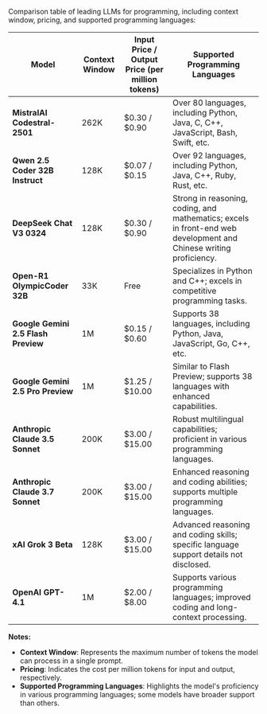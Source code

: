 Comparison table of leading LLMs for programming, including context window, pricing, and supported programming languages:

| Model                                 | Context Window | Input Price / Output Price (per million tokens) | Supported Programming Languages                                                                                                                                                                                                                                             |
|---------------------------------------|----------------|-------------------------------------------------|------------------------------------------------------------------------------------------------------------------------------------------------------------------------------------------------------------------------------------------------------------------------------|
| **MistralAI Codestral-2501**          | 262K           | $0.30 / $0.90                                   | Over 80 languages, including Python, Java, C, C++, JavaScript, Bash, Swift, etc.  |
| **Qwen 2.5 Coder 32B Instruct**       | 128K           | $0.07 / $0.15                                   | Over 92 languages, including Python, Java, C++, Ruby, Rust, etc.  |
| **DeepSeek Chat V3 0324**             | 128K           | $0.30 / $0.90                                   | Strong in reasoning, coding, and mathematics; excels in front-end web development and Chinese writing proficiency.  |
| **Open-R1 OlympicCoder 32B**          | 33K            | Free                                            | Specializes in Python and C++; excels in competitive programming tasks.  |
| **Google Gemini 2.5 Flash Preview**   | 1M             | $0.15 / $0.60                                   | Supports 38 languages, including Python, Java, JavaScript, Go, C++, etc.  |
| **Google Gemini 2.5 Pro Preview**     | 1M             | $1.25 / $10.00                                  | Similar to Flash Preview; supports 38 languages with enhanced capabilities.  |
| **Anthropic Claude 3.5 Sonnet**       | 200K           | $3.00 / $15.00                                  | Robust multilingual capabilities; proficient in various programming languages.  |
| **Anthropic Claude 3.7 Sonnet**       | 200K           | $3.00 / $15.00                                  | Enhanced reasoning and coding abilities; supports multiple programming languages.  |
| **xAI Grok 3 Beta**                   | 128K           | $3.00 / $15.00                                  | Advanced reasoning and coding skills; specific language support details not disclosed.  |
| **OpenAI GPT-4.1**                    | 1M             | $2.00 / $8.00                                   | Supports various programming languages; improved coding and long-context processing.  | ([Qwen 2.5 Coder: A Guide With Examples - DataCamp](https://www.datacamp.com/tutorial/qwen-coder-2-5?utm_source=chatgpt.com), [deepseek-ai/DeepSeek-V3-0324 - Hugging Face](https://huggingface.co/deepseek-ai/DeepSeek-V3-0324?utm_source=chatgpt.com), [OlympicCoder-32B | AI Model Details - AIModels.fyi](https://www.aimodels.fyi/models/huggingFace/olympiccoder-32b-open-r1?utm_source=chatgpt.com), [Google Gemini's AI coding tool is now free for individual users](https://www.theverge.com/news/618839/google-gemini-ai-code-assist-free-individuals-availability?utm_source=chatgpt.com), [Multilingual support - Anthropic API](https://docs.anthropic.com/en/docs/build-with-claude/multilingual-support?utm_source=chatgpt.com), [xAI Docs: Overview](https://docs.x.ai/docs/overview?utm_source=chatgpt.com), [Grok 3 Beta — The Age of Reasoning Agents - xAI](https://x.ai/news/grok-3?utm_source=chatgpt.com), [Introducing GPT-4.1 in the API - OpenAI](https://openai.com/index/gpt-4-1/?utm_source=chatgpt.com))

**Notes:**

- **Context Window**: Represents the maximum number of tokens the model can process in a single prompt.
- **Pricing**: Indicates the cost per million tokens for input and output, respectively.
- **Supported Programming Languages**: Highlights the model's proficiency in various programming languages; some models have broader support than others.
